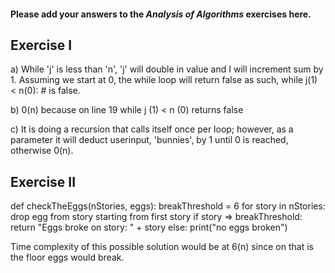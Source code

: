 #### Please add your answers to the ***Analysis of  Algorithms*** exercises here.

## Exercise I

a) While 'j' is less than 'n', 'j' will double in value and I will
   increment sum by 1. Assuming we start at 0, the while loop will
   return false as such, while j(1) < n(0): # is false.

b) 0(n) because on line 19 while j (1) < n (0) returns false

c) It is doing a recursion that calls itself once per loop; however,
   as a parameter it will deduct userinput, 'bunnies', by 1 until 0
   is reached, otherwise 0(n).

## Exercise II

def checkTheEggs(nStories, eggs):
    breakThreshold = 6
    for story in nStories:
        drop egg from story starting from first story
        if story => breakThreshold:
            return "Eggs broke on story: " + story
         else:
            print("no eggs broken")


Time complexity of this possible solution would be at 6(n)
since on that is the floor eggs would break.

